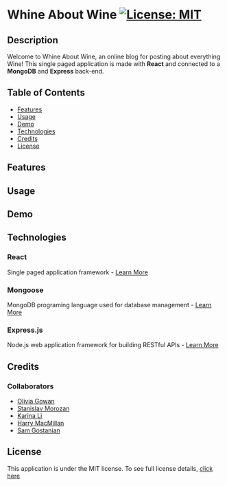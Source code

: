 
# Whine About Wine [![License: MIT](https://img.shields.io/badge/License-MIT-yellow?style=flat-square&link=https%3A%2F%2Fopensource.org%2Flicense%2Fmit%2F)](https://opensource.org/license/mit/)

## Description 
Welcome to Whine About Wine, an online blog for posting about everything Wine! This single paged application is made with **React** and connected to a **MongoDB** and **Express** back-end. 

## Table of Contents

- [Features](#features)
- [Usage](#usage)
- [Demo](#demo)
- [Technologies](#technologies)
- [Credits](#credits)
- [License](#license)

## Features


## Usage


## Demo


## Technologies

### React
Single paged application framework - [Learn More](https://react.dev/)

### Mongoose
MongoDB programing language used for database management - [Learn More](https://www.mongodb.com/)

### Express.js
Node.js web application framework for building RESTful APIs - [Learn More](https://expressjs.com/)

## Credits

### Collaborators 

- [Olivia Gowan](https://github.com/Olivia-the-G)
- [Stanislav Morozan](https://github.com/Stas-Cell-Max)
- [Karina Li](https://github.com/karina-yuk)
- [Harry MacMillan](https://github.com/harrymac1972)
- [Sam Gostanian](https://github.com/Samm1911)

## License
This application is under the MIT license. To see full license details, [click here](https://opensource.org/license/mit/)
